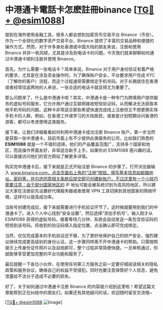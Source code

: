 # 中港通卡電話卡怎麽註冊binance [[TG💪+ @esim1088](https://t.me/s/esim1088)]

提到在海外使用金融工具，很多人都会想到加密货币交易平台 Binance（币安）。作为一个全球化的数字资产交易平台，Binance 提供了丰富的交易品种和便捷的操作方式。然而，对于许多身处香港或中国大陆的朋友来说，注册和使用 Binance 并非一帆风顺，尤其是涉及到电话卡的问题。今天我们就来聊聊如何通过中港通卡顺利注册并使用 Binance。

首先，为什么需要一张电话卡？简单来说，Binance 对于用户身份验证有着严格的要求，尤其是在涉及资金操作时。为了确保账户安全，平台要求用户完成 KYC（了解你的客户）流程，而这个过程通常需要绑定手机号码。对于长期居住在香港或者经常往返两地的人来说，一张合适的电话卡就显得尤为重要了。

那么问题来了，什么是中港通卡呢？其实，中港通卡是一种专门为跨境用户提供服务的虚拟号码服务，它允许用户通过互联网接收短信验证码，从而解决无法获取本地手机号码的问题。这种卡非常适合那些希望快速完成线上注册但又不想更换实体手机卡的人群。例如，在香港工作或学习的大陆居民，或者是计划短期访问香港的游客，都可以考虑使用这类服务。

接下来，让我们详细看看如何利用中港通卡成功注册 Binance 账户。第一步当然是获取一张中港通卡。目前市面上有不少提供此类服务的公司，比如我们熟悉的 **ESIM1088** 就是一个不错的选择。他们的产品覆盖范围广，支持多个国家和地区，而且操作界面友好，非常适合新手上手。如果你对 ESIM1088 感兴趣的话，可以直接访问他们的官方网站了解更多详情。

购买完中港通卡后，接下来就是正式开始注册 Binance 的步骤了。打开浏览器输入 www.binance.com，点击页面右上角的“注册”按钮。填写基本信息如邮箱地址、密码等，并勾选同意相关条款后提交即可创建新账户。不过这里有一个小技巧需要注意：由于部分国家地区的 IP 地址可能会被系统识别为高风险地区，所以建议大家在注册前先设置好代理服务器或者使用 VPN 工具切换到其他国家的网络环境，这样可以提高成功率。

当账号创建完成后，接下来就需要进行手机验证环节了。这时候就要用到我们的中港通卡了。进入个人中心找到“安全设置”，然后选择“添加手机号”。输入刚才从 ESIM1088 获得的虚拟号码，接着等待几分钟，系统会自动发送一条包含验证码的短信到该号码。将收到的验证码填入指定位置，点击确认即可完成绑定。

当然，仅仅完成基本的手机验证还不够，为了更好地保护自己的财产安全，强烈建议继续完成更高级别的身份认证。这一步骤同样离不开中港通卡的帮助。只需按照提示上传身份证件照片以及自拍即可，整个过程非常简便快捷。一旦审核通过，你就能够享受更加完整的平台功能和服务了。

最后提醒一下各位小伙伴，在使用任何第三方服务之前一定要仔细阅读相关的隐私政策和服务协议，确保自己的权益不受侵犯。同时也要注意保管好个人信息，避免泄露给不法分子造成不必要的损失。

好了，关于如何通过中港通卡注册 Binance 的内容就介绍到这里啦！希望这篇文章能帮到正在纠结中的朋友们。如果还有其他疑问的话，欢迎随时留言交流哦~ 

[[TG💪+ @esim1088](https://t.me/s/esim1088) ![Image](https://i.postimg.cc/4NQfJmqS/Snipaste-2025-05-13-00-14-12.png)]